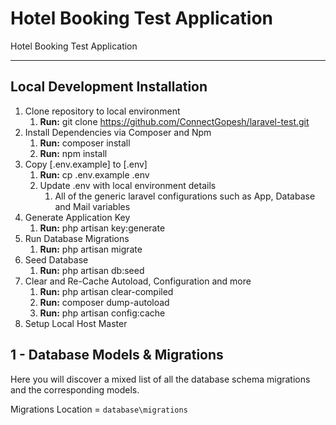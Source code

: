 # Hotel Booking Test Application

Hotel Booking Test Application
___
## Local Development Installation
1. Clone repository to local environment
    1. __Run:__ git clone https://github.com/ConnectGopesh/laravel-test.git
2. Install Dependencies via Composer and Npm
    1. __Run:__ composer install
    2. __Run:__ npm install
3. Copy [.env.example] to [.env]
    1. __Run:__ cp .env.example .env
    2. Update .env with local environment details
        1. All of the generic laravel configurations such as App, Database and Mail variables       
4. Generate Application Key
    1. __Run:__ php artisan key:generate
5. Run Database Migrations
    1. __Run:__ php artisan migrate
6. Seed Database
    1. __Run:__ php artisan db:seed
7. Clear and Re-Cache Autoload, Configuration and more
    1. __Run:__ php artisan clear-compiled
    1. __Run:__ composer dump-autoload
    1. __Run:__ php artisan config:cache
8. Setup Local Host Master 

    
## 1 - Database Models & Migrations
Here you will discover a mixed list of all the database schema migrations and the corresponding models.

Migrations Location = `database\migrations`